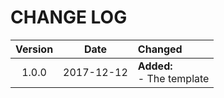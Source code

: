 # CHANGE LOG

| Version | Date | Changed |
| :-: | :-: | :- |
| 1.0.0 | 2017-12-12 | **Added:** <br> - The template |

